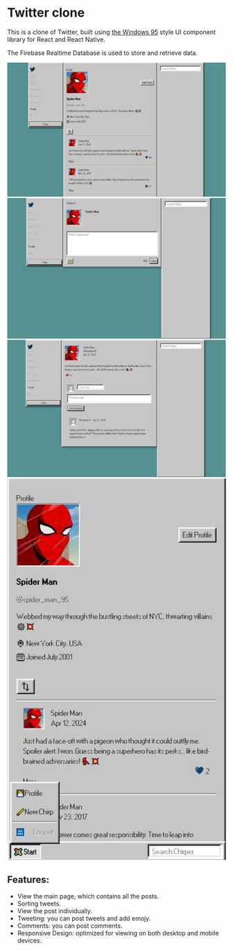 # Twitter clone

This is a clone of Twitter, built using [the Windows 95](https://github.com/react95-io) style UI component library for React and React Native.

The Firebase Realtime Database is used to store and retrieve data.

<img src="./public/desktop-design_1.jpg" />
<img src="./public/desktop-design_2.jpg" />
<img src="./public/desktop-design_3.jpg" />
<img src="./public/mobile-design.jpg" />

## Features:

- View the main page, which contains all the posts.
- Sorting tweets.
- View the post individually.
- Tweeting: you can post tweets and add emojy.
- Comments: you can post comments.
- Responsive Design: optimized for viewing on both desktop and mobile devices.
